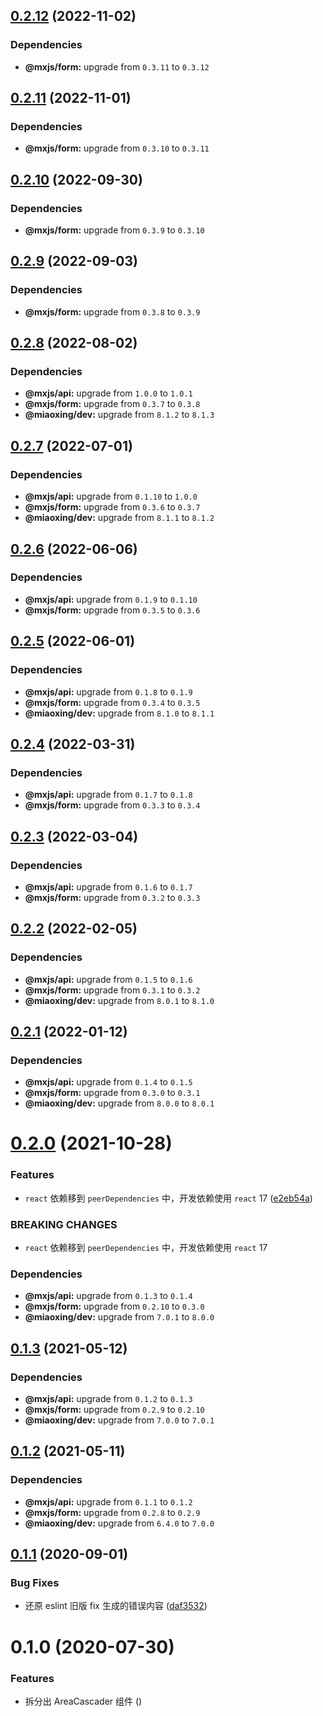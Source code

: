 ## [0.2.12](https://github.com/miaoxing/mxjs-area-cascader/compare/v0.2.11...v0.2.12) (2022-11-02)





### Dependencies

* **@mxjs/form:** upgrade from `0.3.11` to `0.3.12`

## [0.2.11](https://github.com/miaoxing/mxjs-area-cascader/compare/v0.2.10...v0.2.11) (2022-11-01)





### Dependencies

* **@mxjs/form:** upgrade from `0.3.10` to `0.3.11`

## [0.2.10](https://github.com/miaoxing/mxjs-area-cascader/compare/v0.2.9...v0.2.10) (2022-09-30)





### Dependencies

* **@mxjs/form:** upgrade from `0.3.9` to `0.3.10`

## [0.2.9](https://github.com/miaoxing/mxjs-area-cascader/compare/v0.2.8...v0.2.9) (2022-09-03)





### Dependencies

* **@mxjs/form:** upgrade from `0.3.8` to `0.3.9`

## [0.2.8](https://github.com/miaoxing/mxjs-area-cascader/compare/v0.2.7...v0.2.8) (2022-08-02)





### Dependencies

* **@mxjs/api:** upgrade from `1.0.0` to `1.0.1`
* **@mxjs/form:** upgrade from `0.3.7` to `0.3.8`
* **@miaoxing/dev:** upgrade from `8.1.2` to `8.1.3`

## [0.2.7](https://github.com/miaoxing/mxjs-area-cascader/compare/v0.2.6...v0.2.7) (2022-07-01)





### Dependencies

* **@mxjs/api:** upgrade from `0.1.10` to `1.0.0`
* **@mxjs/form:** upgrade from `0.3.6` to `0.3.7`
* **@miaoxing/dev:** upgrade from `8.1.1` to `8.1.2`

## [0.2.6](https://github.com/miaoxing/mxjs-area-cascader/compare/v0.2.5...v0.2.6) (2022-06-06)





### Dependencies

* **@mxjs/api:** upgrade from `0.1.9` to `0.1.10`
* **@mxjs/form:** upgrade from `0.3.5` to `0.3.6`

## [0.2.5](https://github.com/miaoxing/mxjs-area-cascader/compare/v0.2.4...v0.2.5) (2022-06-01)





### Dependencies

* **@mxjs/api:** upgrade from `0.1.8` to `0.1.9`
* **@mxjs/form:** upgrade from `0.3.4` to `0.3.5`
* **@miaoxing/dev:** upgrade from `8.1.0` to `8.1.1`

## [0.2.4](https://github.com/miaoxing/mxjs-area-cascader/compare/v0.2.3...v0.2.4) (2022-03-31)





### Dependencies

* **@mxjs/api:** upgrade from `0.1.7` to `0.1.8`
* **@mxjs/form:** upgrade from `0.3.3` to `0.3.4`

## [0.2.3](https://github.com/miaoxing/mxjs-area-cascader/compare/v0.2.2...v0.2.3) (2022-03-04)





### Dependencies

* **@mxjs/api:** upgrade from `0.1.6` to `0.1.7`
* **@mxjs/form:** upgrade from `0.3.2` to `0.3.3`

## [0.2.2](https://github.com/miaoxing/mxjs-area-cascader/compare/v0.2.1...v0.2.2) (2022-02-05)





### Dependencies

* **@mxjs/api:** upgrade from `0.1.5` to `0.1.6`
* **@mxjs/form:** upgrade from `0.3.1` to `0.3.2`
* **@miaoxing/dev:** upgrade from `8.0.1` to `8.1.0`

## [0.2.1](https://github.com/miaoxing/mxjs-area-cascader/compare/v0.2.0...v0.2.1) (2022-01-12)





### Dependencies

* **@mxjs/api:** upgrade from `0.1.4` to `0.1.5`
* **@mxjs/form:** upgrade from `0.3.0` to `0.3.1`
* **@miaoxing/dev:** upgrade from `8.0.0` to `8.0.1`

# [0.2.0](https://github.com/miaoxing/mxjs-area-cascader/compare/v0.1.3...v0.2.0) (2021-10-28)


### Features

* `react` 依赖移到 `peerDependencies` 中，开发依赖使用 `react` 17 ([e2eb54a](https://github.com/miaoxing/mxjs-area-cascader/commit/e2eb54a3030b813e6733a1740f33204a0e33b1e2))


### BREAKING CHANGES

* `react` 依赖移到 `peerDependencies` 中，开发依赖使用 `react` 17





### Dependencies

* **@mxjs/api:** upgrade from `0.1.3` to `0.1.4`
* **@mxjs/form:** upgrade from `0.2.10` to `0.3.0`
* **@miaoxing/dev:** upgrade from `7.0.1` to `8.0.0`

## [0.1.3](https://github.com/miaoxing/mxjs-area-cascader/compare/v0.1.2...v0.1.3) (2021-05-12)





### Dependencies

* **@mxjs/api:** upgrade from `0.1.2` to `0.1.3`
* **@mxjs/form:** upgrade from `0.2.9` to `0.2.10`
* **@miaoxing/dev:** upgrade from `7.0.0` to `7.0.1`

## [0.1.2](https://github.com/miaoxing/mxjs-area-cascader/compare/v0.1.1...v0.1.2) (2021-05-11)





### Dependencies

* **@mxjs/api:** upgrade from `0.1.1` to `0.1.2`
* **@mxjs/form:** upgrade from `0.2.8` to `0.2.9`
* **@miaoxing/dev:** upgrade from `6.4.0` to `7.0.0`

## [0.1.1](https://github.com/miaoxing/mxjs-area-cascader/compare/v0.1.0...v0.1.1) (2020-09-01)


### Bug Fixes

* 还原 eslint 旧版 fix 生成的错误内容 ([daf3532](https://github.com/miaoxing/mxjs-area-cascader/commit/daf353228233daeaac4d1cdb6401235c7871a275))

# 0.1.0 (2020-07-30)


### Features

* 拆分出 AreaCascader 组件 ([](https://github.com/miaoxing/mxjs-area-cascader/commit/))
